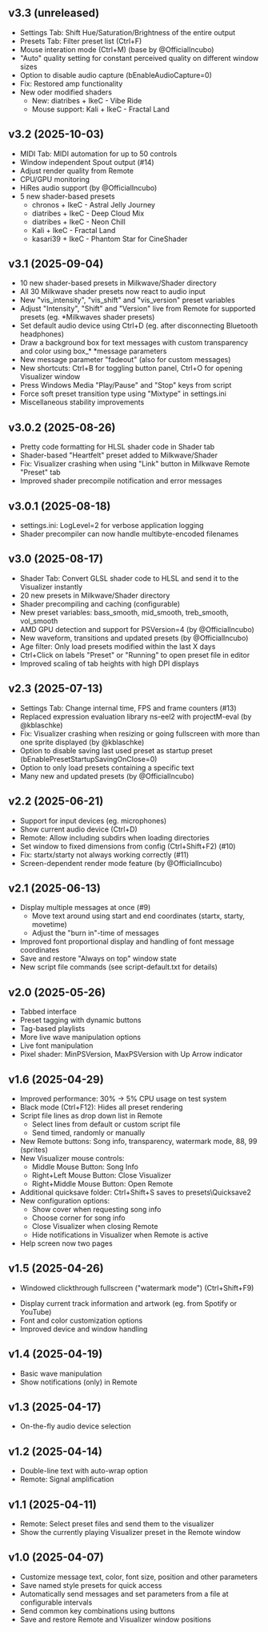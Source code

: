 ## v3.3 (unreleased)

* Settings Tab: Shift Hue/Saturation/Brightness of the entire output
* Presets Tab: Filter preset list (Ctrl+F)
* Mouse interation mode (Ctrl+M) (base by @OfficialIncubo)
* "Auto" quality setting for constant perceived quality on different window sizes
* Option to disable audio capture (bEnableAudioCapture=0)
* Fix: Restored amp functionality
* New oder modified shaders
  - New: diatribes + IkeC - Vibe Ride
  - Mouse support: Kali + IkeC - Fractal Land

## v3.2 (2025-10-03)

* MIDI Tab: MIDI automation for up to 50 controls
* Window independent Spout output (#14)
* Adjust render quality from Remote
* CPU/GPU monitoring
* HiRes audio support (by @OfficialIncubo)
* 5 new shader-based presets
  - chronos + IkeC - Astral Jelly Journey
  - diatribes + IkeC - Deep Cloud Mix
  - diatribes + IkeC - Neon Chill
  - Kali + IkeC - Fractal Land
  - kasari39 + IkeC - Phantom Star for CineShader

## v3.1 (2025-09-04)

* 10 new shader-based presets in Milkwave/Shader directory
* All 30 Milkwave shader presets now react to audio input
* New "vis_intensity", "vis_shift" and "vis_version" preset variables
* Adjust "Intensity", "Shift" and "Version" live from Remote for supported presets (eg. *Milkwaves shader presets)
* Set default audio device using Ctrl+D (eg. after disconnecting Bluetooth headphones)
* Draw a background box for text messages with custom transparency and color using box_* *message parameters
* New message parameter "fadeout" (also for custom messages)
* New shortcuts: Ctrl+B for toggling button panel, Ctrl+O for opening Visualizer window
* Press Windows Media "Play/Pause" and "Stop" keys from script
* Force soft preset transition type using "Mixtype" in settings.ini
* Miscellaneous stability improvements

## v3.0.2 (2025-08-26)

* Pretty code formatting for HLSL shader code in Shader tab
* Shader-based "Heartfelt" preset added to Milkwave/Shader
* Fix: Visualizer crashing when using "Link" button in Milkwave Remote "Preset" tab
* Improved shader precompile notification and error messages

## v3.0.1 (2025-08-18)

* settings.ini: LogLevel=2 for verbose application logging
* Shader precompiler can now handle multibyte-encoded filenames

## v3.0 (2025-08-17)

* Shader Tab: Convert GLSL shader code to HLSL and send it to the Visualizer instantly
* 20 new presets in Milkwave/Shader directory
* Shader precompiling and caching (configurable)
* New preset variables: bass_smooth, mid_smooth, treb_smooth, vol_smooth
* AMD GPU detection and support for PSVersion=4 (by @OfficialIncubo)
* New waveform, transitions and updated presets (by @OfficialIncubo)
* Age filter: Only load presets modified within the last X days
* Ctrl+Click on labels "Preset" or "Running" to open preset file in editor
* Improved scaling of tab heights with high DPI displays

## v2.3 (2025-07-13)

* Settings Tab: Change internal time, FPS and frame counters (#13)
* Replaced expression evaluation library ns-eel2 with projectM-eval (by @kblaschke)
* Fix: Visualizer crashing when resizing or going fullscreen with more than one sprite displayed (by @kblaschke)
* Option to disable saving last used preset as startup preset (bEnablePresetStartupSavingOnClose=0)
* Option to only load presets containing a specific text
* Many new and updated presets (by @OfficialIncubo)

## v2.2 (2025-06-21)

* Support for input devices (eg. microphones)
* Show current audio device (Ctrl+D)
* Remote: Allow including subdirs when loading directories
* Set window to fixed dimensions from config (Ctrl+Shift+F2) (#10)
* Fix: startx/starty not always working correctly (#11)
* Screen-dependent render mode feature (by @OfficialIncubo)

## v2.1 (2025-06-13)

* Display multiple messages at once (#9)
  - Move text around using start and end coordinates (startx, starty, movetime)
  - Adjust the "burn in"-time of messages
* Improved font proportional display and handling of font message coordinates
* Save and restore "Always on top" window state
* New script file commands (see script-default.txt for details)

## v2.0 (2025-05-26)

* Tabbed interface
* Preset tagging with dynamic buttons
* Tag-based playlists
* More live wave manipulation options
* Live font manipulation
* Pixel shader: MinPSVersion, MaxPSVersion with Up Arrow indicator

## v1.6 (2025-04-29)

* Improved performance: 30% -> 5% CPU usage on test system
* Black mode (Ctrl+F12): Hides all preset rendering
* Script file lines as drop down list in Remote
  - Select lines from default or custom script file
  - Send timed, randomly or manually
* New Remote buttons: Song info, transparency, watermark mode, 88, 99 (sprites)
* New Visualizer mouse controls: 
  - Middle Mouse Button: Song Info
  - Right+Left Mouse Button: Close Visualizer
  - Right+Middle Mouse Button: Open Remote
* Additional quicksave folder: Ctrl+Shift+S saves to presets\Quicksave2
* New configuration options:
  - Show cover when requesting song info
  - Choose corner for song info
  - Close Visualizer when closing Remote
  - Hide notifications in Visualizer when Remote is active
* Help screen now two pages

## v1.5 (2025-04-26)

- Windowed clickthrough fullscreen ("watermark mode") (Ctrl+Shift+F9)
* Display current track information and artwork (eg. from Spotify or YouTube)
* Font and color customization options
* Improved device and window handling

## v1.4 (2025-04-19)

* Basic wave manipulation
* Show notifications (only) in Remote

## v1.3 (2025-04-17)

* On-the-fly audio device selection

## v1.2 (2025-04-14)

* Double-line text with auto-wrap option
* Remote: Signal amplification

## v1.1 (2025-04-11)

* Remote: Select preset files and send them to the visualizer
* Show the currently playing Visualizer preset in the Remote window
 
## v1.0 (2025-04-07)

* Customize message text, color, font size, position and other parameters
* Save named style presets for quick access
* Automatically send messages and set parameters from a file at configurable intervals
* Send common key combinations using buttons
* Save and restore Remote and Visualizer window positions